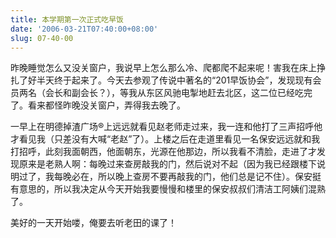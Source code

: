 ```yaml
---
title: 本学期第一次正式吃早饭
date: '2006-03-21T07:40:00+08:00'
slug: 07-40-00
---
```


昨晚睡觉怎么又没关窗户，我说早上怎么那么冷、爬都爬不起来呢！害我在床上挣扎了好半天终于起来了。今天去参观了传说中著名的“201早饭协会”，发现现有会员两名（会长和副会长？），等我从东区风驰电掣地赶去北区，这二位已经吃完了。看来都怪昨晚没关窗户，弄得我去晚了。

一早上在明德掉渣广场&reg;上远远就看见赵老师走过来，我一连和他打了三声招呼他才看见我（只差没有大喊“老赵”了）。上楼之后在走道里看见一名保安远远就和我打招呼，此刻我面朝西，他面朝东，光源在他那边，所以我看不清脸，走进了才发现原来是老熟人啊：每晚过来查房敲我的门，然后说对不起（因为我已经跟楼下说明过了，我每晚必在，所以晚上查房不要再敲我的门，他们总是记不住）。保安挺有意思的，所以我决定从今天开始我要慢慢和楼里的保安叔叔们清洁工阿姨们混熟了。

美好的一天开始喽，俺要去听老田的课了！
